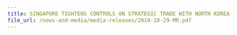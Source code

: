 ```yaml
---
title: SINGAPORE TIGHTENS CONTROLS ON STRATEGIC TRADE WITH NORTH KOREA AND IRAN 
file_url: /news-and-media/media-releases/2010-10-29-MR.pdf
---
```

